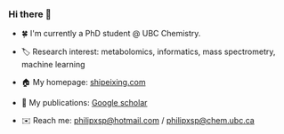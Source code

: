 ### Hi there 👋


- :four_leaf_clover:  I'm currently a PhD student @ UBC Chemistry.

- :label:  Research interest: metabolomics, informatics, mass spectrometry, machine learning

- :house:  My homepage: [shipeixing.com](https://shipeixing.com)

- :page_facing_up:  My publications: [Google scholar](https://scholar.google.ca/citations?user=en0zumcAAAAJ&hl=en)

- :envelope:  Reach me: philipxsp@hotmail.com / philipxsp@chem.ubc.ca


<!--
:cn:
- 🔭 I’m currently working on ...
- 🌱 I’m currently learning ...
- 👯 I’m looking to collaborate on ...
- 🤔 I’m looking for help with ...
- 💬 Ask me about ...
- 📫 How to reach me: ...
- 😄 Pronouns: ...
- ⚡ Fun fact: ...
-->
